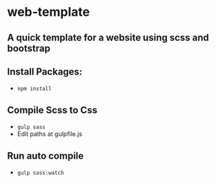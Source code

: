 # web-template
## A quick template for a website using scss and bootstrap

## Install Packages:
* ``` npm install ```

## Compile Scss to Css
* ``` gulp sass ```
* Edit paths at gulpfile.js

## Run auto compile
* ``` gulp sass:watch ```
